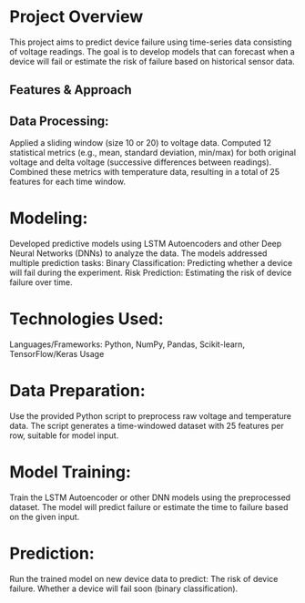 # Project Overview
This project aims to predict device failure using time-series data consisting of voltage readings. The goal is to develop models that can forecast when a device will fail or estimate the risk of failure based on historical sensor data.

## Features & Approach
## Data Processing:
Applied a sliding window (size 10 or 20) to voltage data.
Computed 12 statistical metrics (e.g., mean, standard deviation, min/max) for both original voltage and delta voltage (successive differences between readings).
Combined these metrics with temperature data, resulting in a total of 25 features for each time window.
# Modeling:
Developed predictive models using LSTM Autoencoders and other Deep Neural Networks (DNNs) to analyze the data.
The models addressed multiple prediction tasks:
Binary Classification: Predicting whether a device will fail during the experiment.
Risk Prediction: Estimating the risk of device failure over time.
# Technologies Used:
Languages/Frameworks: Python, NumPy, Pandas, Scikit-learn, TensorFlow/Keras
Usage
# Data Preparation:
Use the provided Python script to preprocess raw voltage and temperature data.
The script generates a time-windowed dataset with 25 features per row, suitable for model input.
# Model Training:
Train the LSTM Autoencoder or other DNN models using the preprocessed dataset.
The model will predict failure or estimate the time to failure based on the given input.
# Prediction:
Run the trained model on new device data to predict:
The risk of device failure.
Whether a device will fail soon (binary classification).
